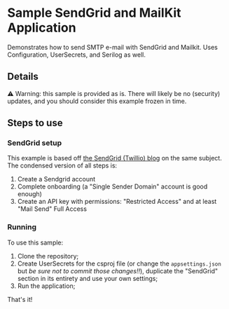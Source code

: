 # Sample SendGrid and MailKit Application

Demonstrates how to send SMTP e-mail with SendGrid and Mailkit. Uses Configuration, UserSecrets, and Serilog as well.

## Details

⚠ Warning: this sample is provided as is. There will likely be no (security) updates, and you should consider this example frozen in time.

## Steps to use

### SendGrid setup

This example is based off [the SendGrid (Twillio) blog](https://www.twilio.com/blog/send-email-in-csharp-dotnet-using-smtp-and-sendgrid) on the same subject.
The condensed version of all steps is:

1. Create a Sendgrid account
1. Complete onboarding (a "Single Sender Domain" account is good enough)
1. Create an API key with permissions: "Restricted Access" and at least "Mail Send" Full Access

### Running

To use this sample:

1. Clone the repository;
1. Create UserSecrets for the csproj file (or change the `appsettings.json` but _be sure not to commit those changes!!_), duplicate the "SendGrid" section in its entirety and use your own settings;
1. Run the application;

That's it!
